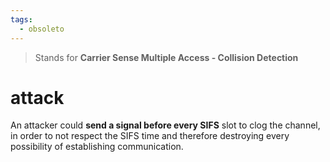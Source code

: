 ```yaml
---
tags:
  - obsoleto
---
```

>Stands for **Carrier Sense Multiple Access - Collision Detection**


# attack


An attacker could **send a signal before every SIFS** slot to clog the channel, in order to not respect the SIFS time and therefore destroying every possibility of establishing communication.

